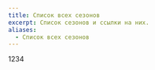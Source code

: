 ```yaml
---
title: Список всех сезонов
excerpt: Список сезонов и ссылки на них.
aliases:
  - Список всех сезонов
---
```


1234